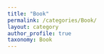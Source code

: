 ```yaml
---
title: "Book"
permalink: /categories/Book/
layout: category
author_profile: true
taxonomy: Book
---
```


